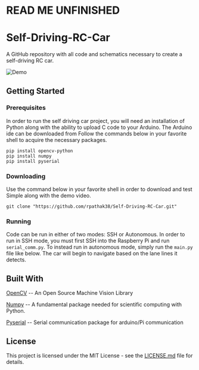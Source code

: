 # READ ME UNFINISHED
# Self-Driving-RC-Car
A GitHub repository with all code and schematics necessary to create a self-driving RC car.

![Demo](https://media.giphy.com/media/kbuDItasGI6JbqUYmM/giphy.gif)

## Getting Started

### Prerequisites
In order to run the self driving car project, you will need an installation of Python along with the ability to upload C code to your Arduino. 
The Arduino ide can be downloaded from Follow the commands below in your favorite shell to acquire the necessary packages.
```
pip install opencv-python
pip install numpy
pip install pyserial
```

### Downloading
Use the command below in your favorite shell in order to download and test Simple along with the demo video.
```
git clone "https://github.com/rpathak38/Self-Driving-RC-Car.git"
```

### Running
Code can be run in either of two modes: SSH or Autonomous. In order to run in SSH mode, you must first SSH into the Raspberry Pi and run ```serial_comm.py```.
To instead run in autonomous mode, simply run the ```main.py``` file like below. The car will begin to navigate based on the lane lines it detects.

## Built With
[OpenCV](https://github.com/opencv/opencv) -- An Open Source Machine Vision Library

[Numpy](https://github.com/numpy/numpy) -- A fundamental package needed for scientific computing with Python.

[Pyserial](https://github.com/pyserial/pyserial) -- Serial communication package for arduino/Pi communication

## License
This project is licensed under the MIT License - see the [LICENSE.md](https://github.com/rpathak38/Simple_Lane_Detection/blob/master/LICENSE) file for details.
